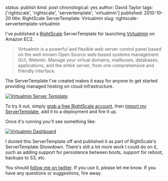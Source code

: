 status: publish
kind: post
chronological: yes
author: David Taylor
tags: ['rightscale', 'rightscale', 'servertemplate', 'virtualmin']
published: 2010-10-20
title: RightScale ServerTemplate: Virtualmin
slug: rightscale-servertemplate-virtualmin

I've published a [RightScale](http://www.rightscale.com) ServerTemplate for launching [Virtualmin](http://www.virtualmin.com) on Amazon EC2.

> Virtualmin is a powerful and flexible web server control panel based on the well-known Open Source web-based systems management GUI, Webmin. Manage your virtual domains, mailboxes, databases, applications, and the entire server, from one comprehensive and friendly interface.

The ServerTemplate I've created makes it easy for anyone to get started providing managed hosting on cloud infrastructure.

[![Virtualmin Server Template](http://www.cloudartisan.com/wp-content/uploads/2010/10/Virtualmin-Server-Template.png)](http://www.cloudartisan.com/wp-content/uploads/2010/10/Virtualmin-Server-Template.png)

To try it out, simply [grab a free RightScale account](http://www.rightscale.com/products/free_edition.php), then [import my ServerTemplate](https://my.rightscale.com/library/server_templates/Virtualmin/14506), add it to a deployment and fire it up.

Once it's running you'll see something like:

[![Virtualmin Dashboard](http://www.cloudartisan.com/wp-content/uploads/2010/10/Virtualmin-Dashboard-1024x575.png)](http://www.cloudartisan.com/wp-content/uploads/2010/10/Virtualmin-Dashboard.png)

I dusted this ServerTemplate off and published it as part of RightScale's ServerTemplate Showdown. There's still a lot more work I could do on it, such as adding support for persistence between boots, support for reboot, backups to S3, etc.

You should [follow me on twitter](http://twitter.com/davidltaylor). If you use it, please let me know. If you have any questions or suggestions, fire away.

